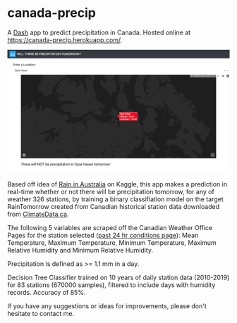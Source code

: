 # canada-precip
A [Dash](https://plotly.com/dash/) app to predict precipitation in Canada. Hosted online at https://canada-precip.herokuapp.com/.

[<img src="https://github.com/shawndegroot/canada-precip/blob/master/image.png">](https://canada-precip.herokuapp.com/)

Based off idea of [Rain in Australia](https://www.kaggle.com/jsphyg/weather-dataset-rattle-package) on Kaggle, this app makes a prediction in real-time whether or not there will be precipitation tomorrow, for any of weather 326 stations, by training a binary classifiation model on the target RainTomorrow created from Canadian historical station data downloaded from [ClimateData.ca](https://climatedata.ca/). 

The following 5 variables are scraped off the Canadian Weather Office Pages for the station selected ([past 24 hr conditions page](https://weather.gc.ca/past_conditions/index_e.html?station=yxy)): Mean Temperature, Maximum Temperature, Minimum Temperature, Maximum Relative Humidity and Minimum Relative Humidity.

Precipitation is defined as >= 1.1 mm in a day. 

Decision Tree Classifier trained on 10 years of daily station data (2010-2019) for 83 stations (670000 samples), filtered to include days with humidity records. Accuracy of 85%.

If you have any suggestions or ideas for improvements, please don't hesitate to contact me. 
